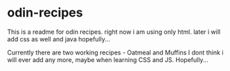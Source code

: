 # odin-recipes
This is a readme for odin recipes.
right now i am using only html.
later i will add css as well
and java
hopefully...

Currently there are two working recipes - Oatmeal and Muffins
I dont think i will ever add any more, maybe when learning CSS and JS.
Hopefully...
